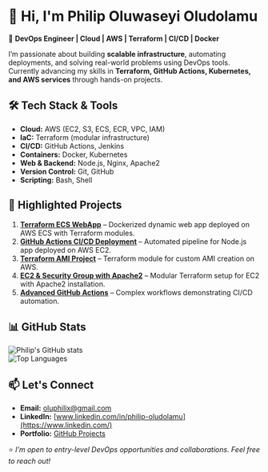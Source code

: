 # 👋 Hi, I'm Philip Oluwaseyi Oludolamu

🚀 **DevOps Engineer | Cloud | AWS | Terraform | CI/CD | Docker**

I’m passionate about building **scalable infrastructure**, automating deployments, and solving real-world problems using DevOps tools.  
Currently advancing my skills in **Terraform, GitHub Actions, Kubernetes, and AWS services** through hands-on projects.

## 🛠️ Tech Stack & Tools
- **Cloud:** AWS (EC2, S3, ECS, ECR, VPC, IAM)  
- **IaC:** Terraform (modular infrastructure)  
- **CI/CD:** GitHub Actions, Jenkins  
- **Containers:** Docker, Kubernetes  
- **Web & Backend:** Node.js, Nginx, Apache2  
- **Version Control:** Git, GitHub  
- **Scripting:** Bash, Shell

## 📌 Highlighted Projects
1. **[Terraform ECS WebApp](https://github.com/Holuphilix/terraform-ecs-webapp)** – Dockerized dynamic web app deployed on AWS ECS with Terraform modules.  
2. **[GitHub Actions CI/CD Deployment](https://github.com/Holuphilix/GitHub-Actions-CI-CD-Deployment)** – Automated pipeline for Node.js app deployed on AWS EC2.  
3. **[Terraform AMI Project](https://github.com/Holuphilix/terraform-ami)** – Terraform module for custom AMI creation on AWS.  
4. **[EC2 & Security Group with Apache2](https://github.com/Holuphilix/EC2-SecurityGroup-Apache2)** – Modular Terraform setup for EC2 with Apache2 installation.  
5. **[Advanced GitHub Actions](https://github.com/Holuphilix/advanced-github-actions)** – Complex workflows demonstrating CI/CD automation.

## 📊 GitHub Stats
![Philip's GitHub stats](https://github-readme-stats.vercel.app/api?username=Holuphilix&show_icons=true&theme=tokyonight)  
![Top Languages](https://github-readme-stats.vercel.app/api/top-langs/?username=Holuphilix&layout=compact&theme=tokyonight)

## 📫 Let's Connect
- **Email:** oluphilix@gmail.com  
- **LinkedIn:** [www.linkedin.com/in/philip-oludolamu](https://www.linkedin.com/) 
- **Portfolio:** [GitHub Projects](https://github.com/Holuphilix?tab=repositories)

⭐ *I’m open to entry-level DevOps opportunities and collaborations. Feel free to reach out!*
